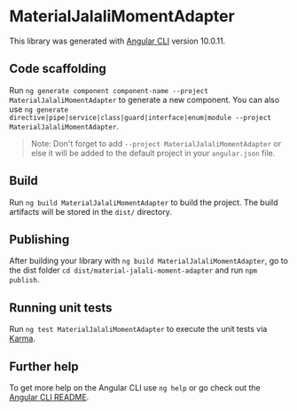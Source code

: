# MaterialJalaliMomentAdapter

This library was generated with [Angular CLI](https://github.com/angular/angular-cli) version 10.0.11.

## Code scaffolding

Run `ng generate component component-name --project MaterialJalaliMomentAdapter` to generate a new component. You can also use `ng generate directive|pipe|service|class|guard|interface|enum|module --project MaterialJalaliMomentAdapter`.
> Note: Don't forget to add `--project MaterialJalaliMomentAdapter` or else it will be added to the default project in your `angular.json` file. 

## Build

Run `ng build MaterialJalaliMomentAdapter` to build the project. The build artifacts will be stored in the `dist/` directory.

## Publishing

After building your library with `ng build MaterialJalaliMomentAdapter`, go to the dist folder `cd dist/material-jalali-moment-adapter` and run `npm publish`.

## Running unit tests

Run `ng test MaterialJalaliMomentAdapter` to execute the unit tests via [Karma](https://karma-runner.github.io).

## Further help

To get more help on the Angular CLI use `ng help` or go check out the [Angular CLI README](https://github.com/angular/angular-cli/blob/master/README.md).
